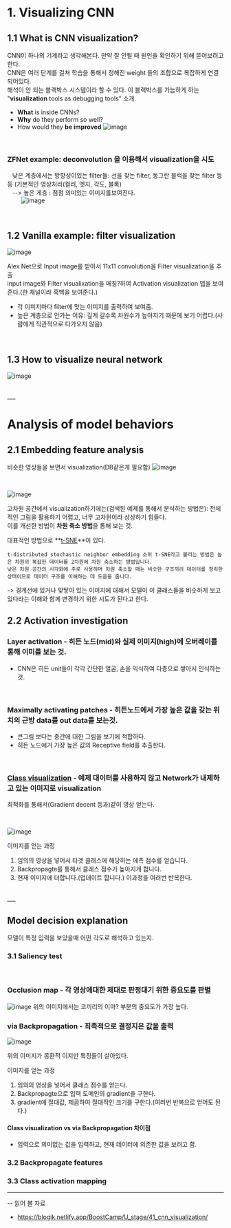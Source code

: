 
# 1. Visualizing CNN
## 1.1 What is CNN visualization?
CNN이 하나의 기계라고 생각해본다. 만약 잘 안될 때 원인을 확인하기 위해 뜯어보려고 한다. <br>
CNN은 여러 단계를 걸쳐 학습을 통해서 정해진 weight 들의 조합으로 복잡하게 연결되어있다. <br>
해석이 안 되는 블랙박스 시스템이라 할 수 있다. 이 블랙박스를 가늠하게 하는 "**visualization** tools as debugging tools" 소개.

 - **What** is inside CNNs? 
 - **Why** do they perform so well?
 - How would they **be improved** 
![image](https://user-images.githubusercontent.com/35412566/133175473-ce5f29f1-0ce0-4c82-9ede-cc2e669068c5.png)

<br>

### ZFNet example: **deconvolution** 을 이용해서 visualization을 시도
&nbsp;&nbsp; 낮은 계층에서는 방향성이있는 filter들:  선을 찾는 filter, 동그란 블럭을 찾는 filter 등등 (기본적인 영상처리(컬러, 엣지, 각도, 블록)<br>
&nbsp;&nbsp; --> 높은 게층 : 점점 의미있는 이미지를보여진다.  
&nbsp;&nbsp;&nbsp;&nbsp;&nbsp;&nbsp;&nbsp;&nbsp;![image](https://user-images.githubusercontent.com/35412566/133176772-6af07125-3144-4b7a-b1b8-a27866b063ce.png)

<br>

## 1.2 Vanilla example: filter visualization
![image](https://user-images.githubusercontent.com/35412566/133179172-78dd8c56-cea7-4a7c-9e6b-74299d72d0b4.png)

Alex Net으로 Input image를 받아서 11x11 convolution을 Filter visualization을 추출<br>
input image와 Filter visualixation을 매칭?하여 Activation visualization 맵을 보여 준다.(한 채널이라 흑백을 보여준다.)
- 각 이미지마다 filter에 맞는 이미지를 출력하여 보여줌.
- 높은 계층으로 안가는 이유: 깊게 갈수록 차원수가 높아지기 때문에 보기 어렵다.(사람에게 직관적으로 다가오지 않음)
<br>

## 1.3 How to visualize neural network
![image](https://user-images.githubusercontent.com/35412566/133179761-d3574f74-73cf-4e50-83a5-57229d5441d1.png)

<br>
___
<br>

# Analysis of model behaviors
## 2.1 Embedding feature analysis
비슷한 영상들을 보면서 visualization(DB같은게 필요함)
![image](https://user-images.githubusercontent.com/35412566/133181152-07b7d68a-b15a-4113-88d1-a292cf4ef8fb.png)

<br>

![image](https://user-images.githubusercontent.com/35412566/133181278-110119e4-5b8a-48dc-adf9-611e13a78487.png)

고차원 공간에서 visualization하기에는(검색된 예제를 통해서 분석하는 방법은): 전체적인 그림을 활용하기 어렵고, 너무 고차원이라 상상하기 힘들다.<br>
이를 개선한 방법이 **차원 축소 방법**을 통해 보는 것.

대표적인 방법으로 **[t-SNE](https://gaussian37.github.io/ml-concept-t_sne/)**이 있다. 

```
t-distributed stochastic neighbor embedding 소위 t-SNE라고 불리는 방법은 높은 차원의 복잡한 데이터를 2차원에 차원 축소하는 방법입니다. 
낮은 차원 공간의 시각화에 주로 사용하며 차원 축소할 때는 비슷한 구조끼리 데이터를 정리한 상태이므로 데이터 구조를 이해하는 데 도움을 줍니다.
```

-> 경계선에 있거나 맞닿아 있는 이미지에 대해서 모델이 이 클래스들을 비슷하게 보고 있다라는 이해와 함께 변경하기 위한 시도가 된다고 한다.

## 2.2 Activation investigation
### Layer activation - 히든 노드(mid)와 실제 이미지(high)에 오버레이를 통해 이미를 보는 것. 
- CNN은 히든 unit들이 각각 간단한 얼굴, 손을 익식하여 다층으로 쌓아서 인식하는것.
<br>

### Maximally activating patches - 히든노드에서 가장 높은 값을 갖는 위치의 근방 data를 out data를 보는것.
- 큰그림 보다는 중간에 대한 그림을 보기에 적합하다. 
- 히든 노드에거 가장 높은 값의 Receptive field를 추출한다. 
<br>

### [Class visualization](https://glassboxmedicine.com/2019/07/13/class-model-visualization-for-cnns/) - 예제 대이터를 사용하지 않고 Network가 내제하고 있는 이미지로 visualization
최적화를 통해서(Gradient decent 등과)같이 영상 얻는다. 

<br>

![image](https://user-images.githubusercontent.com/35412566/133186353-dcfe2b8c-0f3f-4c5f-892c-b7a304ac80cc.png)

이미지를 얻는 과정 
1. 임의의 영상을 넣어서 타겟 클래스에 해당하는 에측 점수를 얻습니다. 
2. Backpropagte를 통해서 클래스 점수가 높아지게 합니다. 
3. 현재 이미지에 더합니다.(업데이트 합니다.) 이과정을 여러번 반복한다.

<br>
___

<br>

## Model decision explanation 
모델이 특정 입력을 보았을때 어떤 각도로 해석하고 있는지. 
### 3.1 Saliency test
<br>

### Occlusion map - 각 영상에대한 제대로 판정대기 위한 중요도를 판별
![image](https://user-images.githubusercontent.com/35412566/133186656-49d087c6-1078-451f-a3fb-de5e60498b1b.png)
위의 이미지에서는 코끼리의 이마? 부분의 중요도가 가장 높다. 

### via Backpropagation - 최족적으로 결정지은 값을 출력
![image](https://user-images.githubusercontent.com/35412566/133186989-2244c138-1579-43c2-8362-4bf3a1f53906.png)

위의 이미지가 몽환적 이지만 특징들이 살아있다. 

이미지를 얻는 과정
1. 임의의 영상을 넣어서 클래스 점수를 얻는다.
2. Backpropagte으로 입력 도메인의 gradient을 구한다.
3. gradient에 절대값, 제곱하여 절대적인 크기를 구한다.(여러번 반복으로 얻어도 된다.)


#### Class visualization vs via Backpropagation 차이점
- 입력으로 의미없는 값을 입력하고, 현재 데이터에 의존한 값을 보려고 함.

### 3.2 Backpropagate features

### 3.3 Class activation mapping



___
-- 읽어 볼 자료 
- https://blogik.netlify.app/BoostCamp/U_stage/41_cnn_visualization/
